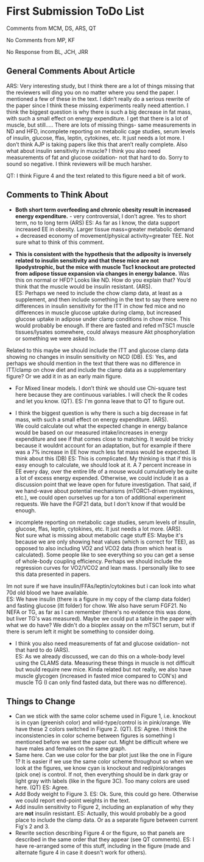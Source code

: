 
# First Submission ToDo List

Comments from MCM, DS, ARS, QT

No Comments from MP, KF

No Response from BL, JCH, JRR


## General Comments About Article

ARS: Very interesting study, but I think there are a lot of things missing that the reviewers will ding you on no matter where you send the paper.  I mentioned a few of these in the text.  I didn’t really do a serious rewrite of the paper since I think these missing experiments really need attention.  I think the biggest question is why there is such a big decrease in fat mass, with such a small effect on energy expenditure.  I get that there is a lot of muscle, but still…..  There are lots of missing things- same measurements in ND and HFD, incomplete reporting on metabolic cage studies, serum levels of insulin, glucose, ffas, leptin, cytokines, etc. It just needs a lot more.  I don’t think AJP is taking papers like this that aren’t really complete.  Also what about insulin sensitivity in muscle?  I think you also need measurements of fat and glucose oxidation- not that hard to do.  Sorry to sound so negative.  I think reviewers will be much harsher.

QT: I think Figure 4 and the text related to this figure need a bit of work.

## Comments to Think About

* **Both short term overfeeding and chronic obesity result in increased energy expenditure.**  - very controversial, I don’t agree.  Yes to short term, no to long term (ARS)
ES: As far as I know, the data support increased EE in obesity. Larger tissue mass=greater metabolic demand + decreased economy of movement/physical activity=greater TEE. Not sure what to think of this comment.

* **This is consistent with the hypothesis that the adiposity is inversely related to insulin sensitivity and that these mice are not lipodystrophic, but the mice with muscle Tsc1 knockout are protected from adipose tissue expansion via changes in energy balance.** Was this on normal or HFD?  Looks like ND.  How do you explain that?  You’d think that the muscle would be insulin resistant. (ARS).  
ES: Perhaps we need to include the chow clamp data, at least as a supplement, and then include something in the text to say there were no differences in insulin sensitivity for the ITT in chow fed mice and no differences in muscle glucose uptake during clamp, but increased glucose uptake in adipose under clamp conditions in chow mice. This would probably be enough. If there are fasted and refed mTSC1 muscle tissues/lysates somewhere, could always measure Akt phosphorylation or something we were asked to. 

Related to this maybe we should include the ITT and glucose clamp data showing no changes in insulin sensitivity on NCD (DB).
ES: Yes, and perhaps we should mention in the text that there was no difference in ITT/clamp on chow diet and  include the clamp data as a supplementary figure? Or we add it in as an early main figure. 

* For Mixed linear models.  I don’t think we should use Chi-square test here because they are continuous variables. I will check the R codes and let you know. (QT).
ES: I'm gonna leave that to QT to figure out.

* I think the biggest question is why there is such a big decrease in fat mass, with such a small effect on energy expenditure. (ARS).  
We could calculate out what the expected change in energy balance would be based on our measured intake/increases in energy expenditure and see if that comes close to matching.  It would be tricky because it wouldnt account for an adaptation, but for example if there was a 7% increase in EE how much less fat mass would be expected.  Ill think about this (DB)
ES: This is complicated. My thinking is that if this is easy enough to calculate, we should look at it. A 7 percent increase in EE every day, over the entire life of a mouse would cumulatively be quite a lot of excess energy expended. Otherwise, we could include it as a discussion point that we leave open for future investigation. That said, if we hand-wave about potential mechanisms (mTORC1-driven myokines, etc.), we could open ourselves up for a ton of additional experiment requests. We have the FGF21 data, but I don't know if that would be enough.

* incomplete reporting on metabolic cage studies, serum levels of insulin, glucose, ffas, leptin, cytokines, etc. It just needs a lot more. (ARS).  
Not sure what is missing about metabolic cage stuff
ES: Maybe it's because we are only showing heat values (which is correct for TEE), as opposed to also including VO2 and VCO2 data (from which heat is calculated). Some people like to see everything so you can get a sense of whole-body coupling efficiency. Perhaps we should include the regression curves for VO2/VCO2 and lean mass. I personally like to see this data presented in papers.

Im not sure if we have insulin/FFAs/leptin/cytokines but i can look into what 70d old blood we have available.  
ES: We have insulin (there is a figure in my copy of the clamp data folder) and fasting glucose (itt folder) for chow. We also have serum FGF21. No NEFA or TG, as far as I can remember (there's no evidence this was done, but liver TG's was measured). Maybe we could put a table in the paper with what we do have? We didn't do a bioplex assay on the mTSC1 serum, but if there is serum left it might be something to consider doing. 

* I think you also need measurements of fat and glucose oxidation- not that hard to do (ARS).  
ES: As we already discussed, we can do this on a whole-body level using the CLAMS data. Measuring these things in muscle is not difficult but would require new mice. Kinda related but not really, we also have muscle glycogen (increased in fasted mice compared to CON's) and muscle TG (I can only find fasted data, but there was no difference). 


## Things to Change

* Can we stick with the same color scheme used in Figure 1, i.e. knockout is in cyan (greenish color) and wild-type/control is in pink/orange. We have these 2 colors switched in Figure 2. (QT).
ES: Agree. I think the inconsistencies in color scheme between figures is something I mentioned before we sent the paper out. Might be difficult where we have males and females on the same graph.
* Same here. Can we use color for the bar plot just like the one in Figure 1? It is easier if we use the same color scheme throughout so when we look at the figures, we know cyan is knockout and red/pink/oranges (pick one) is control.  If not, then everything should be in dark gray or light gray with labels (like in the figure 3C). Too many colors are used here. (QT)
ES: Agree.
* Add Body weight to Figure 3.
ES: Ok. Sure, this could go here. Otherwise we could report end-point weights in the text.
* Add insulin sensitivity to Figure 2, including an explanation of why they are **not** insulin resistant.
 ES: Actually, this would probably be a good place to include the clamp data. Or as a separate figure between current Fig's 2 and 3. 
* Rewrite section describing Figure 4 or the figure, so that panels are described in the same order that they appear (see QT comments).
ES: I have re-arranged some of this stuff, including in the figure (made and alternate figure 4 in case it doesn't work for others).